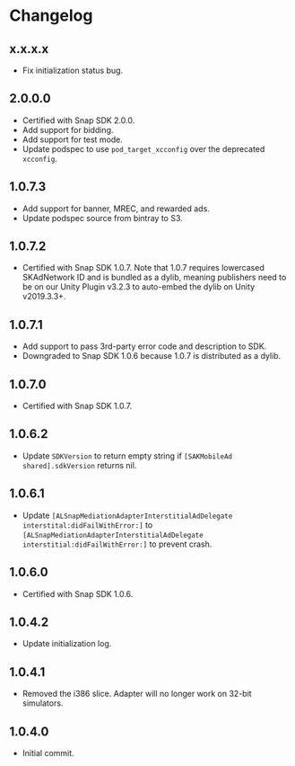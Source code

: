 # Changelog

## x.x.x.x
* Fix initialization status bug. 

## 2.0.0.0
* Certified with Snap SDK 2.0.0.
* Add support for bidding.
* Add support for test mode.
* Update podspec to use `pod_target_xcconfig` over the deprecated `xcconfig`.

## 1.0.7.3
* Add support for banner, MREC, and rewarded ads.
* Update podspec source from bintray to S3.

## 1.0.7.2
* Certified with Snap SDK 1.0.7. Note that 1.0.7 requires lowercased SKAdNetwork ID and is bundled as a dylib, meaning publishers need to be on our Unity Plugin v3.2.3 to auto-embed the dylib on Unity v2019.3.3+.

## 1.0.7.1
* Add support to pass 3rd-party error code and description to SDK.
* Downgraded to Snap SDK 1.0.6 because 1.0.7 is distributed as a dylib.

## 1.0.7.0
* Certified with Snap SDK 1.0.7.

## 1.0.6.2
* Update `SDKVersion` to return empty string if `[SAKMobileAd shared].sdkVersion` returns nil.

## 1.0.6.1
* Update `[ALSnapMediationAdapterInterstitialAdDelegate interstital:didFailWithError:]` to `[ALSnapMediationAdapterInterstitialAdDelegate interstitial:didFailWithError:]` to prevent crash.

## 1.0.6.0
* Certified with Snap SDK 1.0.6.

## 1.0.4.2
* Update initialization log.

## 1.0.4.1
* Removed the i386 slice. Adapter will no longer work on 32-bit simulators.

## 1.0.4.0
* Initial commit.
